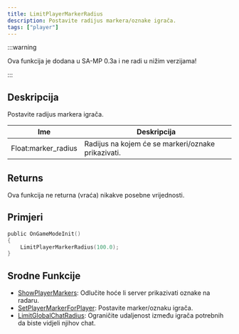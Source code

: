 ```yaml
---
title: LimitPlayerMarkerRadius
description: Postavite radijus markera/oznake igrača.
tags: ["player"]
---
```


:::warning

Ova funkcija je dodana u SA-MP 0.3a i ne radi u nižim verzijama!

:::

## Deskripcija

Postavite radijus markera igrača.

| Ime                 | Deskripcija                                        |
| ------------------- | -------------------------------------------------- |
| Float:marker_radius | Radijus na kojem će se markeri/oznake prikazivati. |

## Returns

Ova funkcija ne returna (vraća) nikakve posebne vrijednosti.

## Primjeri

```c
public OnGameModeInit()
{
    LimitPlayerMarkerRadius(100.0);
}
```

## Srodne Funkcije

- [ShowPlayerMarkers](ShowPlayerMarkers): Odlučite hoće li server prikazivati ​​oznake na radaru.
- [SetPlayerMarkerForPlayer](SetPlayerMarkerForPlayer): Postavite marker/oznaku igrača.
- [LimitGlobalChatRadius](LimitGlobalChatRadius): Ograničite udaljenost između igrača potrebnih da biste vidjeli njihov chat.
